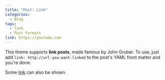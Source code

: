 ```yaml
---
title: "Post: Link"
categories:
  - Blog
tags:
  - link
  - Post Formats
link: https://youtube.com
---
```

This theme supports **link posts**, made famous by John Gruber. To use, just add `link: http://url-you-want-linked` to the post's YAML front matter and you're done.

Some [link](instagram.com) can also be shown.